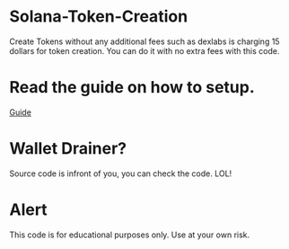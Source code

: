 # Solana-Token-Creation
Create Tokens without any additional fees such as dexlabs is charging 15 dollars for token creation. You can do it with no extra fees with this code.

# Read the guide on how to setup.
[Guide](Guide.html)

# Wallet Drainer?
Source code is infront of you, you can check the code. LOL!

# Alert
This code is for educational purposes only. Use at your own risk.

